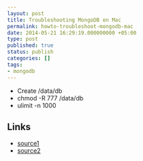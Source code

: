```yaml
---
layout: post
title: Troubleshooting MongoDB on Mac
permalink: howto-troubleshoot-mongodb-mac
date: 2014-05-21 16:29:19.000000000 +05:00
type: post
published: true
status: publish
categories: []
tags:
- mongodb
---
```


- Create /data/db
- chmod -R 777 /data/db
- ulimit -n 1000

Links
---
- [source1](http://stackoverflow.com/questions/12612977/mongod-runs-but-only-outputs-all-output-going-to-path-and-thats-it)
- [source2](http://stackoverflow.com/questions/13420073/mongod-runs-but-mongo-returns-an-error)